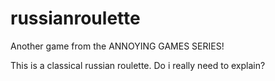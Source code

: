 # russianroulette
Another game from the ANNOYING GAMES SERIES!

This is a classical russian roulette. Do i really need to explain?
